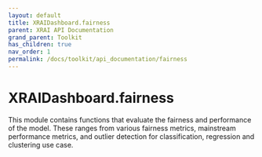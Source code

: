 ```yaml
---
layout: default
title: XRAIDashboard.fairness
parent: XRAI API Documentation
grand_parent: Toolkit
has_children: true
nav_order: 1
permalink: /docs/toolkit/api_documentation/fairness
---
```


# XRAIDashboard.fairness
This module contains functions that evaluate the fairness and performance of the model. These ranges from various fairness metrics, mainstream performance metrics, and outlier detection for classification, regression and clustering use case.